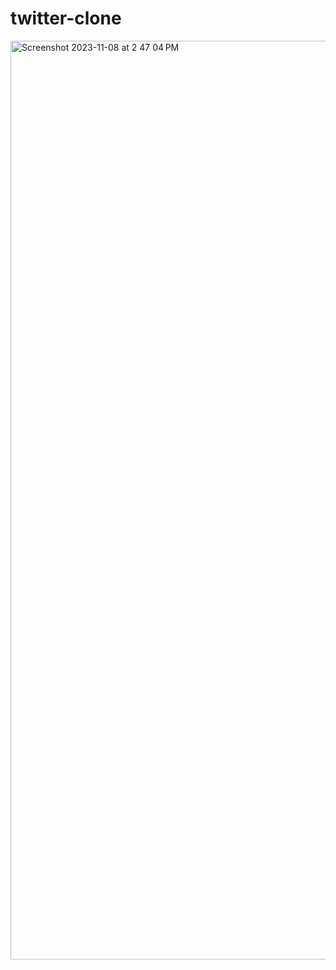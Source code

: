 # twitter-clone
<img width="1470" alt="Screenshot 2023-11-08 at 2 47 04 PM" src="https://github.com/teja-revadi/twitter-clone/assets/137883032/575f3768-f82a-4897-b17b-5371141762de">
